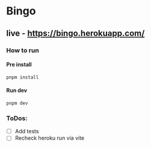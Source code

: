 # Bingo

## live - https://bingo.herokuapp.com/

### How to run

#### Pre install
```
pnpm install
```

#### Run dev
```
pnpm dev
```

### ToDos:
- [ ] Add tests
- [ ] Recheck heroku run via vite